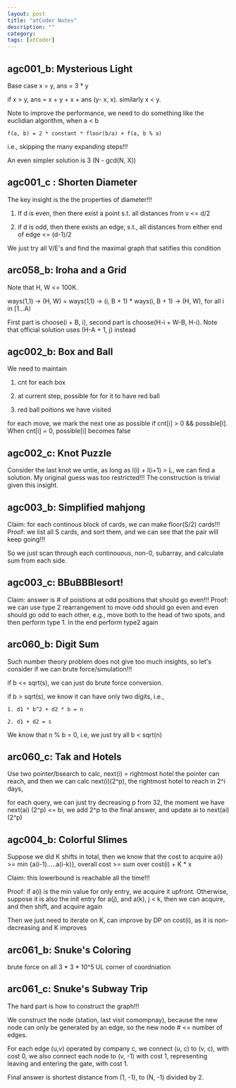 ```yaml
---
layout: post
title: "atCoder Notes" 
description: ""
category: 
tags: [atCoder]
---
```


agc001_b: Mysterious Light
----------
Base case x = y, ans = 3 * y

if x > y, ans  = x + y + x + ans (y- x, x). similarly x < y.

Note to improve the performance, we need to do something like the euclidian algorithm, when a < b

```
f(a, b) = 2 * constant * floor(b/a) + f(a, b % a)
```
i.e., skipping the many expanding steps!!!

An even simpler solution is 3 (N - gcd(N, X))

agc001_c : Shorten Diameter
---------
The key insight is the the properties of diameter!!!

1. If d is even, then there exist a point s.t. all distances from v <= d/2

2. if d is odd, then there exists an edge, s.t., all distances from either end of edge <= (d-1)/2

We just try all V/E's and find the maximal graph that satifies this condition 


arc058_b: Iroha and a Grid
----------
Note that H, W <= 100K.  

ways(1,1) -> (H, W) = ways(1,1) -> (i, B + 1) *  ways(i, B + 1) -> (H, W), for all i in [1...A)

First part is choose(i + B, i), second part is choose(H-i + W-B, H-i). Note that official solution uses  (H-A + 1, j) instead



agc002_b: Box and Ball
--------
We need to maintain 
1. cnt for each box

2. at current step, possible for for it to have red ball

3. red ball poitions we have visited

for each move, we mark the next one as possible if cnt[i] > 0 && possible[i]. When cnt[i] = 0, possible[i] becomes false


agc002_c: Knot Puzzle
---------
Consider the last knot we untie, as long as l(i) + l(i+1) > L, we can find a solution. My original guess was too restricted!!! The construction is trivial given this insight.


agc003_b: Simplified mahjong
---------
Claim: for each continous block of cards, we can make floor(S/2) cards!!!
Proof: we list all S cards, and sort them, and we can see that the pair will keep going!!!

So we just scan through each continouous, non-0, subarray, and calculate sum from each side.


agc003_c: BBuBBBlesort!
--------
Claim: answer is # of poistions at odd positions that should go even!!!
Proof: we can use type 2 rearrangement to move odd should go even and even should go odd to each other, e.g., move both to the head of two spots, and then perform type 1. In the end perform type2 again

arc060_b: Digit Sum
--------
Such number theory problem does not give too much insights, so let's consider if we can brute force/simulation!!!

if b <= sqrt(s), we can just do brute force conversion. 

if b > sqrt(s), we know it can have only two digits, i.e., 

```
1. d1 * b^2 + d2 * b = n

2. d1 + d2 = s
```

We know that n % b = 0, i.e, we just try all b < sqrt(n)


arc060_c: Tak and Hotels
-------
Use two pointer/bsearch to calc, next(i) = rightmost hotel the pointer can reach, and then we can calc next(i)(2^p), the rightmost hotel to reach in 2^i days,

for each query, we can just try decreasing p from 32, the moment we have next(ai) (2^p) <= bi, we add 2^p to the final answer, and update ai to next(ai)(2^p)

agc004_b: Colorful Slimes 
--------
Suppose we did K shifts in total, then we know that the cost to acquire a(i) >= min {a(i-1).....a(i-k)}, overall cost >= sum over cost(i) + K * x

Claim: this lowerbound is reachable all the time!!!

Proof: if a(i) is the min value for only entry, we acquire it upfront. Otherwise, suppose it is also the init entry for a(j), and a(k), j < k, then we can acquire, and then shift, and acquire again

Then we just need to iterate on K, can improve by DP on cost(i), as it is non-decreasing and K improves


arc061_b: Snuke's Coloring
--------
brute force on all 3 * 3 * 10^5 UL corner of coordniation


arc061_c: Snuke's Subway Trip
--------
The hard part is how to construct the graph!!!

We construct the node (station, last visit comompnay), because the new node can only be generated by an edge, so the new node # <= number of edges. 

For each edge (u,v) operated by company c, we connect (u, c) to (v, c), with cost 0, we also connect each node to (v, -1) with cost 1, representing leaving and entering the gate, with cost 1. 

Final answer is shortest distance from (1, -1), to (N, -1) divided by 2.
